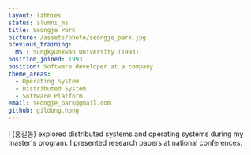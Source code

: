 ```yaml
---
layout: labbies
status: alumni_ms
title: Seongje Park
picture: /assets/photo/seongje_park.jpg
previous_training:
  MS : Sungkyunkwan University (1993)
position_joined: 1993
position: Software developer at a company
theme_areas:
  - Operating System
  - Distributed System
  - Software Platform
email: seongje_park@gmail.com
github: gildong.hong
---
```


I (홍길동) explored distributed systems and operating systems during my master's program. I presented research papers at national conferences.